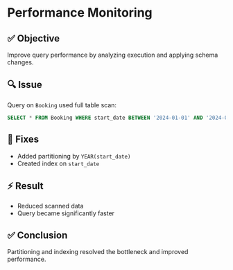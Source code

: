 # Performance Monitoring

## ✅ Objective

Improve query performance by analyzing execution and applying schema changes.

## 🔍 Issue

Query on `Booking` used full table scan:

```sql
SELECT * FROM Booking WHERE start_date BETWEEN '2024-01-01' AND '2024-06-30';
```

## 🔧 Fixes

* Added partitioning by `YEAR(start_date)`
* Created index on `start_date`

## ⚡ Result

* Reduced scanned data
* Query became significantly faster

## ✅ Conclusion

Partitioning and indexing resolved the bottleneck and improved performance.

